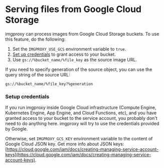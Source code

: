 # Serving files from Google Cloud Storage

imgproxy can process images from Google Cloud Storage buckets. To use this feature, do the following:

1. Set the `IMGPROXY_USE_GCS` environment variable to `true`.
2. [Set up credentials](#setup-credentials) to grant access to your bucket.
3. Use `gs://%bucket_name/%file_key` as the source image URL.

If you need to specify generation of the source object, you can use the query string of the source URL:

```
gs://%bucket_name/%file_key?%generation
```

### Setup credentials

If you run imgproxy inside Google Cloud infrastructure (Compute Engine, Kubernetes Engine, App Engine, and Cloud Functions, etc), and you have granted access to your bucket to the service account, you probably don't need to do anything here. imgproxy will try to use the credentials provided by Google.

Otherwise, set `IMGPROXY_GCS_KEY` environment variable to the content of Google Cloud JSON key. Get more info about JSON keys: [https://cloud.google.com/iam/docs/creating-managing-service-account-keys](https://cloud.google.com/iam/docs/creating-managing-service-account-keys).
